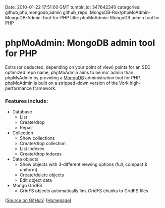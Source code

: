 Date: 2010-01-22 17:51:00 GMT
tumblr_id: 347642340
categories: github,php,mongodb,admin
github_repo: MongoDB-Rox/phpMoAdmin-MongoDB-Admin-Tool-for-PHP
title: phpMoAdmin: MongoDB admin tool for PHP

# phpMoAdmin: MongoDB admin tool for PHP

Extra (or deducted, depending on your point of view) points for an SEO optimized repo name, phpMoAdmin aims to be mo' admin than phpMyAdmin by providing a [MongoDB](http://mongodb.org) administration tool for PHP. phpMoAdmin is built on a stripped-down version of the Vork high-performance framework.

### Features include:

* Database
  * List
  * Create/drop
  * Repair
* Collection
  * Show collections
  * Create/drop collection
  * List indexes
  * Create/drop indexes
* Data objects
  * Show objects with 3-different viewing options (full, compact & uniform)
  * Create/delete objects
  * Edit object data
* Mongo GridFS
  * GridFS objects automatically link GridFS chunks to GridFS files

[[Source on GitHub](http://github.com/MongoDB-Rox/phpMoAdmin-MongoDB-Admin-Tool-for-PHP)] [[Homepage](http://www.phpmoadmin.com/)]
